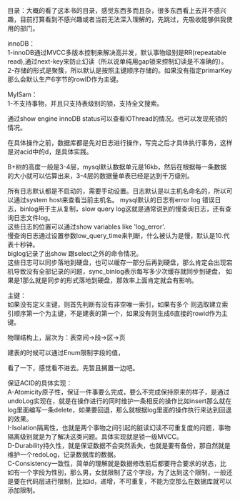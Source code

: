 目录：大概的看了这本书的目录，感觉东西多而且杂，很多东西看上去并不感兴趣，目前打算看到不感兴趣或者当前无法深入理解的，先跳过，先吸收能够供我使用的部门。  

innoDB：  
1-innoDB通过MVCC多版本控制来解决高并发，默认事物级别是RR(repeatable read),通过next-key来防止幻读（所以说单纯用gap锁来控制幻读是不准确的）。  
2-存储的形式是聚簇，所以默认是按照主键顺序存储的。如果没有指定primarKey那么会默认生产6字节的rowID作为主键。

MylSam：  
1-不支持事物，并且只支持表级别的锁，支持全文搜索。   

通过show engine innoDB status可以查看IOThread的情况。也可以发现死锁的情况。  

在具体操作之前，数据库都是先对日志进行操作，写完之后才具体执行事务，这样是对acid中的d，是具体实践。  

B+树的高度一般是3-4层，mysql默认数据单元是16kb，然后在根据每一条数据的大小就可以估算出来，3-4层的数据量单表已经是达到千万级别。  

所有日志默认都是不启动的，需要手动设置。日志默认是以主机名命名的，所以可以通过system host来查看当前主机名。 
mysql默认的日志有error log 错误日志，binlog用于主从复制，slow query log这就是通常说到的慢查询日志，还有查询日志文件log。  
这些日志的位置可以通过show variables like 'log_error'.   
慢查询日志通过设置参数low_query_time来判断，什么被认为是慢，默认是10.代表十秒钟。  
biglog记录了出show 跟select之外的命令情况。  
这些日志可以同步落地到硬盘，也可以缓存一部分后再到硬盘，那么肯定会出现宕机导致没有全部记录的问题，sync_binlog表示每写多少次缓存就同步到硬盘，
如果是1那么就是同步的形式落地到硬盘，那效率上面肯定就会有影响。  

主键：  
如果没有定义主键，则首先判断有没有非空唯一索引，如果有多个 则选取建立索引顺序第一个为主键，不是建表的第一个，如果没有则生成6直接的rowid作为主键。  

物理结构上，层次为：表空间->段->区->页  

建表的时候可以通过Enum限制字段的值，


看了一下，感觉看不进去。先暂且搁置一边吧。


保证ACID的具体实现：  
A-Atomicity原子性，保证一件事要么完成，要么不完成保持原来的样子，是通过undoLog实现在，就是在操作进行的同时维护一条相反的操作比如insert那么就在log里面编写一条delete，如果要回退，那么就根据log里面的操作执行来达到回退的效果。  
I-Isolation隔离性，也就是两个事物之间引起的脏读幻读不可重复度的问题，事物隔离级别就是为了解决这类问题。具体实现就是锁一级MVCC。  
D-Durability持久性，就是保证数据不会突然丢失，也就是要有备份，那自然就是维护一个redoLog，记录数据库的数据。   
C-Consistency一致性，简单的理解就是数据修改前后都要符合要求的状态，比如有一个字段为性别，那么男，女就限制了这个字段，为了达到这个限制，一般还是要在代码层进行限制，比如id，递增，不可重复，不能为空那么在数据库就可以添加限制。   

